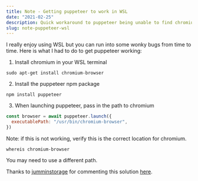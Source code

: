 ```yaml
---
title: Note - Getting puppeteer to work in WSL
date: "2021-02-25"
description: Quick workaround to puppeteer being unable to find chromium
slug: note-puppeteer-wsl
---
```


I really enjoy using WSL but you can run into some wonky bugs from time to time. Here is what I had to do to get puppeteer working:

1. Install chromium in your WSL terminal

```console
sudo apt-get install chromium-browser
```

2. Install the puppeteer npm package

```console
npm install puppeteer
```

3. When launching puppeteer, pass in the path to chromium

```javascript
const browser = await puppeteer.launch({
  executablePath: "/usr/bin/chromium-browser",
})
```

Note: if this is not working, verify this is the correct location for chromium.

```console
whereis chromium-browser
```

You may need to use a different path.

Thanks to [jumminstorage](https://github.com/junminstorage) for commenting this solution [here](https://github.com/puppeteer/puppeteer/issues/1837#issuecomment-405047723).
